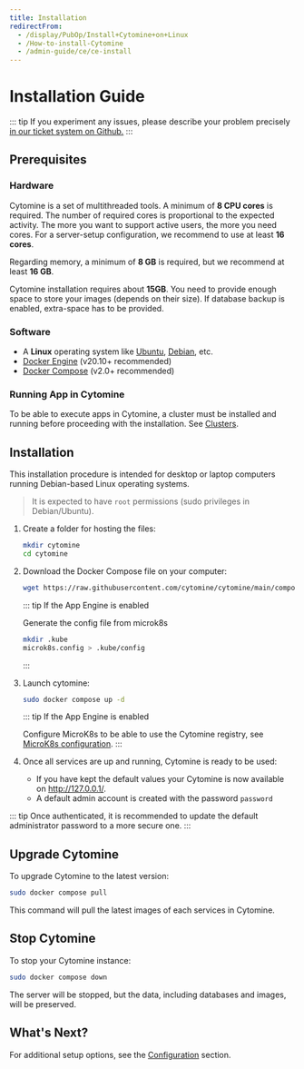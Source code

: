 ```yaml
---
title: Installation
redirectFrom:
  - /display/PubOp/Install+Cytomine+on+Linux
  - /How-to-install-Cytomine
  - /admin-guide/ce/ce-install
---
```


# Installation Guide

::: tip
If you experiment any issues, please describe your problem precisely [in our ticket system on Github.](https://github.com/cytomine/cytomine/issues)
:::

## Prerequisites

### Hardware

Cytomine is a set of multithreaded tools. A minimum of **8 CPU cores** is required. The number of required cores is proportional to the expected activity. The more you want to support active users, the more you need cores. For a server-setup configuration, we recommend to use at least **16 cores**.

Regarding memory, a minimum of **8 GB** is required, but we recommend at least **16 GB**.

Cytomine installation requires about **15GB**. You need to provide enough space to store your images (depends on their size). If database backup is enabled, extra-space has to be provided.

### Software

- A **Linux** operating system like [Ubuntu](https://ubuntu.com/), [Debian](https://www.debian.org/), etc.
- [Docker Engine](https://docs.docker.com/get-docker/) (v20.10+ recommended)
- [Docker Compose](https://docs.docker.com/compose/) (v2.0+ recommended)

### Running App in Cytomine

To be able to execute apps in Cytomine, a cluster must be installed and running before proceeding with the installation. See [Clusters](/admin-guide/clusters/).

## Installation

This installation procedure is intended for desktop or laptop computers running Debian-based Linux operating systems.

> It is expected to have `root` permissions (sudo privileges in Debian/Ubuntu).

1. Create a folder for hosting the files:

   ```bash
   mkdir cytomine
   cd cytomine
   ```

2. Download the Docker Compose file on your computer:

   ```bash
   wget https://raw.githubusercontent.com/cytomine/cytomine/main/compose.yaml
   ```

   ::: tip If the App Engine is enabled

   Generate the config file from microk8s

   ```bash
   mkdir .kube
   microk8s.config > .kube/config
   ```
   :::

3. Launch cytomine:

   ```bash
   sudo docker compose up -d
   ```

   ::: tip If the App Engine is enabled

   Configure MicroK8s to be able to use the Cytomine registry, see [MicroK8s configuration](/admin-guide/clusters/microk8s/configuration.md).
   :::

4. Once all services are up and running, Cytomine is ready to be used:

   - If you have kept the default values your Cytomine is now available on <http://127.0.0.1/>.
   - A default admin account is created with the password `password`

::: tip
Once authenticated, it is recommended to update the default administrator password to a more secure one.
:::

## Upgrade Cytomine

To upgrade Cytomine to the latest version:

```bash
sudo docker compose pull
```

This command will pull the latest images of each services in Cytomine.

## Stop Cytomine

To stop your Cytomine instance:

```bash
sudo docker compose down
```

The server will be stopped, but the data, including databases and images, will be preserved.

## What's Next?

For additional setup options, see the [Configuration](./configuration.md) section.
